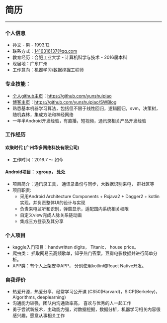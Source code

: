 # 简历
---

### 个人信息
* 孙文 - 男  -  1993.12  
* 联系方式：1416316137@qq.com 
* 教育经历：合肥工业大学 - 计算机科学与技术 - 2016届本科 
* 现居地：广东广州
* 工作意向：机器学习/数据挖掘工程师

### 专业技能：
* [个人github主页](https://github.com/yunshuipiao)：https://github.com/yunshuipiao
* [博客主页](https://github.com/yunshuipiao/SWBlog)：https://github.com/yunshuipiao/SWBlog
* 熟悉基本机器学习算法，包括但不限于线性回归，逻辑回归，svm，决策树，随机森林，集成方法和神经网络
* 一年半Android开发经验，有直播，短视频，通讯录相关产品开发经验  


### 工作经历
#### 欢聚时代 (广州华多网络科技有限公司) 
* 工作时间：2016.7 ～ 如今

#### Android项目： xgroup， 处处
* 项目简介：通讯录工具， 通讯录备份与同步，大数据识别来电， 群社区等 
* 项目职责:  
  *  采用Android Architecture Components + Rxjava2 + Dagger2 + kotlin实现，并负责整体UI的设计与实现
  *  负责来电监听和识别，弹窗显示，适配国内系统相关权限   
  *  自定义view完成人脉关系链动画  
  *  集成三方登录及其分享  


### 个人项目
* kaggle入门项目：handwritten digits， Titanic， house price。
* 爬虫类： 抓取网易云高频歌单，知乎热门答案，豆瓣电影数据并进行简单分析。
* APP类：有个人上架安卓APP， 分别使用kotlin和React Native开发。

### 自我评价
* 热爱开源，热爱分享，经常学习公开课 (CS50(Harvard)，SICP(Berkeley)，Algorithms, deeplearning)
* 沟通能力较强，团队内沟通效率高， 喜欢与优秀的人一起工作
* 勇于尝试新技术，主动能力强，对数据挖掘，数据分析，机器学习相关内容很感兴趣，愿意从事相关工作

